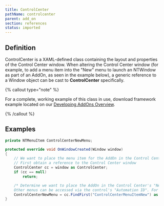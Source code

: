 ```yaml
---
title: ControlCenter
pathName: controlcenter
parent: add_on
section: references
status: imported
---
```


## Definition

ControlCenter is a XAML-defined class containing the layout and properties of the Control Center window. When altering the Control Center window (for example, to add a menu item into the "New" menu to launch an NTWindow as part of an AddOn, as seen in the example below), a generic reference to a Window object can be cast to **ControlCenter** specifically.

{% callout type="note" %}

For a complete, working example of this class in use, download framework example located on our [Developing AddOns Overview](developing_add_ons).

{% /callout %}

## Examples

```csharp
private NTMenuItem ControlCenterNewMenu;

protected override void OnWindowCreated(Window window)
{
    // We want to place the menu item for the AddOn in the Control Center's "New" menu
    // First obtain a reference to the Control Center window
    ControlCenter cc = window as ControlCenter;
    if (cc == null)
        return;

    /* Determine we want to place the AddOn in the Control Center's "New" menu
    Other menus can be accessed via the control's "Automation ID". For example: toolsMenuItem, workspacesMenuItem, connectionsMenuItem, helpMenuItem. */
    ControlCenterNewMenu = cc.FindFirst("ControlCenterMenuItemNew") as NTMenuItem;
}
```
